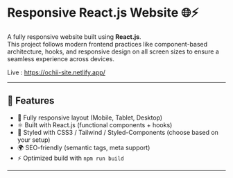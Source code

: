 # Responsive React.js Website 🌐⚡

A fully responsive website built using **React.js**.  
This project follows modern frontend practices like component-based architecture, hooks, and responsive design on all screen sizes to ensure a seamless experience across devices.

Live : https://ochii-site.netlify.app/

---

## 🚀 Features

- 📱 Fully responsive layout (Mobile, Tablet, Desktop)
- ⚛️ Built with React.js (functional components + hooks)
- 🎨 Styled with CSS3 / Tailwind / Styled-Components (choose based on your setup)
- 🌍 SEO-friendly (semantic tags, meta support)
- ⚡ Optimized build with `npm run build`

---

